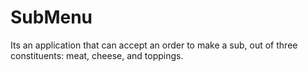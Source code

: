SubMenu
=======

Its an application that can accept an order to make a sub, out of three constituents: meat, cheese, and toppings.
